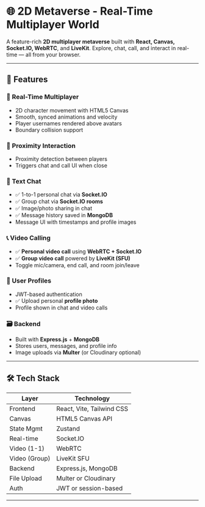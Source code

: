 # 🌐 2D Metaverse - Real-Time Multiplayer World

A feature-rich **2D multiplayer metaverse** built with **React, Canvas, Socket.IO, WebRTC**, and **LiveKit**. Explore, chat, call, and interact in real-time — all from your browser.


---

## 🚀 Features

### 🧍 Real-Time Multiplayer

- 2D character movement with HTML5 Canvas
- Smooth, synced animations and velocity
- Player usernames rendered above avatars
- Boundary collision support

### 🧠 Proximity Interaction

- Proximity detection between players
- Triggers chat and call UI when close

### 💬 Text Chat

- ✅ 1-to-1 personal chat via **Socket.IO**
- ✅ Group chat via **Socket.IO rooms**
- ✅ Image/photo sharing in chat
- ✅ Message history saved in **MongoDB**
- Message UI with timestamps and profile images

### 📞 Video Calling

- ✅ **Personal video call** using **WebRTC + Socket.IO**
- ✅ **Group video call** powered by **LiveKit (SFU)**
- Toggle mic/camera, end call, and room join/leave

### 👤 User Profiles

- JWT-based authentication
- ✅ Upload personal **profile photo**
- Profile shown in chat and video calls

### 🗃️ Backend

- Built with **Express.js** + **MongoDB**
- Stores users, messages, and profile info
- Image uploads via **Multer** (or Cloudinary optional)

---

## 🛠️ Tech Stack

| Layer        | Technology               |
|--------------|---------------------------|
| Frontend     | React, Vite, Tailwind CSS |
| Canvas       | HTML5 Canvas API          |
| State Mgmt   | Zustand                   |
| Real-time    | Socket.IO                 |
| Video (1-1)  | WebRTC                    |
| Video (Group)| LiveKit SFU               |
| Backend      | Express.js, MongoDB       |
| File Upload  | Multer or Cloudinary      |
| Auth         | JWT or session-based      |

---
